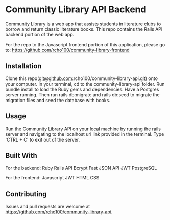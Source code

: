 # Community Library API Backend

Community Library is a web app that assists students in literature clubs to borrow and return classic literature books. This repo contains the Rails API backend portion of the web app. 

For the repo to the Javascript frontend portion of this application, please go to: https://github.com/rcho100/community-library-frontend

## Installation

Clone this repo(git@github.com:rcho100/community-library-api.git) onto your computer.
In your terminal, cd to the community-library-api folder. Run bundle install to load the Ruby gems and dependencies.
Have a Postgres server running. Then run rails db:migrate and rails db:seed to migrate the migration files and seed the database with books.

## Usage

Run the Community Library API on your local machine by running the rails server and navigating to the localhost url link provided in the terminal. Type 'CTRL + C' to exit out of the server.

## Built With

For the backend:
Ruby
Rails API
Bcrypt
Fast JSON API
JWT
PostgreSQL

For the frontend:
Javascript
JWT
HTML
CSS

## Contributing

Issues and pull requests are welcome at https://github.com/rcho100/community-library-api.
